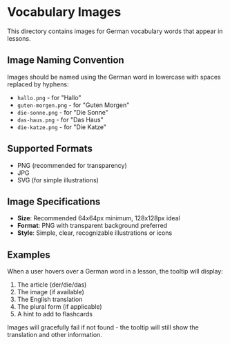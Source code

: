 # Vocabulary Images

This directory contains images for German vocabulary words that appear in lessons.

## Image Naming Convention

Images should be named using the German word in lowercase with spaces replaced by hyphens:

- `hallo.png` - for "Hallo"
- `guten-morgen.png` - for "Guten Morgen"  
- `die-sonne.png` - for "Die Sonne"
- `das-haus.png` - for "Das Haus"
- `die-katze.png` - for "Die Katze"

## Supported Formats

- PNG (recommended for transparency)
- JPG
- SVG (for simple illustrations)

## Image Specifications

- **Size**: Recommended 64x64px minimum, 128x128px ideal
- **Format**: PNG with transparent background preferred
- **Style**: Simple, clear, recognizable illustrations or icons

## Examples

When a user hovers over a German word in a lesson, the tooltip will display:
1. The article (der/die/das)
2. The image (if available)
3. The English translation
4. The plural form (if applicable)
5. A hint to add to flashcards

Images will gracefully fail if not found - the tooltip will still show the translation and other information.

